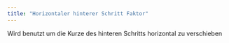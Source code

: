 ```yaml
---
title: "Horizontaler hinterer Schritt Faktor"
---
```


Wird benutzt um die Kurze des hinteren Schritts horizontal zu verschieben




